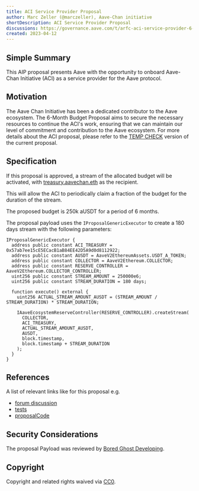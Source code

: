 ```yaml
---
title: ACI Service Provider Proposal
author: Marc Zeller (@marczeller), Aave-Chan initiative
shortDescription: ACI Service Provider Proposal
discussions: https://governance.aave.com/t/arfc-aci-service-provider-6-month-proposal/12513
created: 2023-04-12
---
```


## Simple Summary

This AIP proposal presents Aave with the opportunity to onboard Aave-Chan Initiative (ACI) as a service provider for the Aave protocol.

## Motivation
The Aave Chan Initiative has been a dedicated contributor to the Aave ecosystem. The 6-Month Budget Proposal aims to secure the necessary resources to continue the ACI's work, ensuring that we can maintain our level of commitment and contribution to the Aave ecosystem. For more details about the ACI proposal, please refer to the [TEMP CHECK](https://governance.aave.com/t/temp-check-aave-chan-initiative-6-month-budget-proposal/12344) version of the current proposal.

## Specification
If this proposal is approved, a stream of the allocated budget will be activated, with [treasury.aavechan.eth](https://etherscan.io/address/0x57ab7ee15cE5ECacB1aB84EE42D5A9d0d8112922) as the recipient.

This will allow the ACI to periodically claim a fraction of the budget for the duration of the stream.

The proposed budget is 250k aUSDT for a period of 6 months.

The proposal payload uses the `IProposalGenericExecutor` to create a 180 days stream with the following parameters:

```solidity
IProposalGenericExecutor {
  address public constant ACI_TREASURY = 0x57ab7ee15cE5ECacB1aB84EE42D5A9d0d8112922;
  address public constant AUSDT = AaveV2EthereumAssets.USDT_A_TOKEN;
  address public constant COLLECTOR = AaveV2Ethereum.COLLECTOR;
  address public constant RESERVE_CONTROLLER = AaveV2Ethereum.COLLECTOR_CONTROLLER;
  uint256 public constant STREAM_AMOUNT = 250000e6;
  uint256 public constant STREAM_DURATION = 180 days;

  function execute() external {
    uint256 ACTUAL_STREAM_AMOUNT_AUSDT = (STREAM_AMOUNT / STREAM_DURATION) * STREAM_DURATION;

    IAaveEcosystemReserveController(RESERVE_CONTROLLER).createStream(
      COLLECTOR,
      ACI_TREASURY,
      ACTUAL_STREAM_AMOUNT_AUSDT,
      AUSDT,
      block.timestamp,
      block.timestamp + STREAM_DURATION
    );
  }
}
```	

## References

A list of relevant links like for this proposal e.g.

- [forum discussion](https://governance.aave.com/t/arfc-aci-service-provider-6-month-proposal/12513)
- [tests](https://github.com/bgd-labs/aave-v3-crosschain-listing-template/blob/main/src/AaveV3ACIProposal_20230411/AaveV3ACIProposal_20230411Test.t.sol)
- [proposalCode](https://github.com/bgd-labs/aave-v3-crosschain-listing-template/blob/main/src/AaveV3ACIProposal_20230411/AaveV3ACIProposal_20230411.sol)

## Security Considerations

The proposal Payload was reviewed by [Bored Ghost Developing](https://bgdlabs.com/).

## Copyright

Copyright and related rights waived via [CC0](https://creativecommons.org/publicdomain/zero/1.0/).